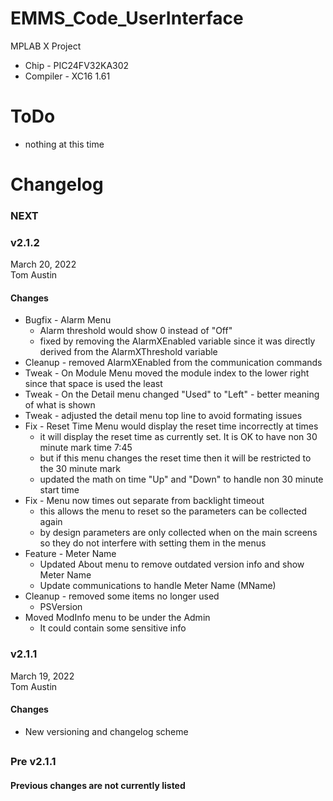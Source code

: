 # EMMS_Code_UserInterface
MPLAB X Project
- Chip - PIC24FV32KA302
- Compiler - XC16 1.61

# ToDo
- nothing at this time

# Changelog
### NEXT


### v2.1.2
March 20, 2022<br />
Tom Austin
#### Changes
- Bugfix - Alarm Menu
  - Alarm threshold would show 0 instead of "Off"
  - fixed by removing the AlarmXEnabled variable since it was directly derived from the AlarmXThreshold variable
- Cleanup - removed AlarmXEnabled from the communication commands
- Tweak - On Module Menu moved the module index to the lower right since that space is used the least
- Tweak - On the Detail menu changed "Used" to "Left" - better meaning of what is shown
- Tweak - adjusted the detail menu top line to avoid formating issues
- Fix - Reset Time Menu would display the reset time incorrectly at times
  - it will display the reset time as currently set. It is OK to have non 30 minute mark time 7:45
  - but if this menu changes the reset time then it will be restricted to the 30 minute mark
  - updated the math on time "Up" and "Down" to handle non 30 minute start time
- Fix - Menu now times out separate from backlight timeout
  - this allows the menu to reset so the parameters can be collected again
  - by design parameters are only collected when on the main screens so they do not interfere with setting them in the menus
- Feature - Meter Name
  - Updated About menu to remove outdated version info and show Meter Name
  - Update communications to handle Meter Name (MName)
- Cleanup - removed some items no longer used
  - PSVersion
- Moved ModInfo menu to be under the Admin
  - It could contain some sensitive info


### v2.1.1
March 19, 2022<br />
Tom Austin
#### Changes
- New versioning and changelog scheme
## 
### Pre v2.1.1
#### Previous changes are not currently listed
